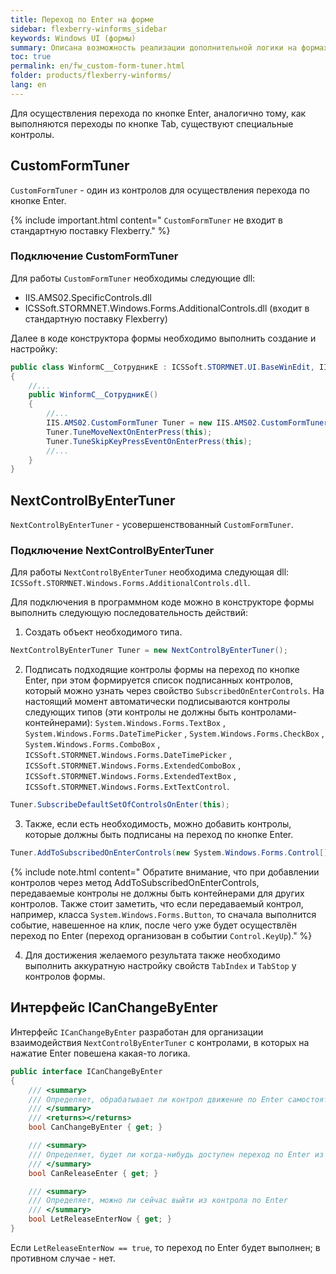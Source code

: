 ```yaml
---
title: Переход по Enter на форме
sidebar: flexberry-winforms_sidebar
keywords: Windows UI (формы)
summary: Описана возможность реализации дополнительной логики на формах, например, обработки нажатия определенных клавиш, путём создания пользовательских FormTuner-ов
toc: true
permalink: en/fw_custom-form-tuner.html
folder: products/flexberry-winforms/
lang: en
---
```


<!-- Данная статья ещё редактируется -->

Для осуществления перехода по кнопке Enter, аналогично тому, как выполняются переходы по кнопке Tab, существуют специальные контролы.

## CustomFormTuner
`CustomFormTuner` - один из контролов для осуществления перехода по кнопке Enter.

{% include important.html content="
`CustomFormTuner` не входит в стандартную поставку Flexberry." %}


### Подключение CustomFormTuner
Для работы `CustomFormTuner` необходимы следующие dll:
* IIS.AMS02.SpecificControls.dll
* ICSSoft.STORMNET.Windows.Forms.AdditionalControls.dll (входит в стандартную поставку Flexberry)

Далее в коде конструктора формы необходимо выполнить создание и настройку:

```csharp
public class WinformC__СотрудникE : ICSSoft.STORMNET.UI.BaseWinEdit, IIS.TryDOEPOnEnter.DPDIC__СотрудникE
{
	//...
	public WinformC__СотрудникE()
	{
		//...
		IIS.AMS02.CustomFormTuner Tuner = new IIS.AMS02.CustomFormTuner();
		Tuner.TuneMoveNextOnEnterPress(this);
		Tuner.TuneSkipKeyPressEventOnEnterPress(this);
		//...
	}
}
```

## NextControlByEnterTuner
`NextControlByEnterTuner` - усовершенствованный `CustomFormTuner`.

### Подключение NextControlByEnterTuner
Для работы `NextControlByEnterTuner` необходима следующая dll: `ICSSoft.STORMNET.Windows.Forms.AdditionalControls.dll`.

Для подключения в программном коде можно в конструкторе формы выполнить следующую последовательность действий: 

1) Создать объект необходимого типа.

```csharp
NextControlByEnterTuner Tuner = new NextControlByEnterTuner();
```

2) Подписать подходящие контролы формы на переход по кнопке Enter, при этом формируется список подписанных контролов, который можно узнать через свойство `SubscribedOnEnterControls`. На настоящий момент автоматически подписываются контролы следующих типов (эти контролы не должны быть контролами-контейнерами): `System.Windows.Forms.TextBox` , `System.Windows.Forms.DateTimePicker` , `System.Windows.Forms.CheckBox` , `System.Windows.Forms.ComboBox` , `ICSSoft.STORMNET.Windows.Forms.DateTimePicker` , `ICSSoft.STORMNET.Windows.Forms.ExtendedComboBox` , `ICSSoft.STORMNET.Windows.Forms.ExtendedTextBox` , `ICSSoft.STORMNET.Windows.Forms.ExtTextControl`.

```csharp
Tuner.SubscribeDefaultSetOfControlsOnEnter(this);
```

3) Также, если есть необходимость, можно добавить контролы, которые должны быть подписаны на переход по кнопке Enter.

```csharp
Tuner.AddToSubscribedOnEnterControls(new System.Windows.Forms.Control[] {lsvРезультат, btnНайти};
```

{% include note.html content="
Обратите внимание, что при добавлении контролов через метод AddToSubscribedOnEnterControls, передаваемые контролы не должны быть контейнерами для других контролов. Также стоит заметить, что если передаваемый контрол, например, класса `System.Windows.Forms.Button`, то сначала выполнится событие, навешенное на клик, после чего уже будет осуществлён переход по Enter (переход организован в событии `Control.KeyUp`)." %}


4) Для достижения желаемого результата также необходимо выполнить аккуратную настройку свойств `TabIndex` и `TabStop` у контролов формы.

## Интерфейс ICanChangeByEnter
Интерфейс `ICanChangeByEnter` разработан для организации взаимодействия `NextControlByEnterTuner` с контролами, в которых на нажатие Enter повешена какая-то логика.

```csharp
public interface ICanChangeByEnter
{
	/// <summary>
	/// Определяет, обрабатывает ли контрол движение по Enter самостоятельно
	/// </summary>
	/// <returns></returns>
	bool CanChangeByEnter { get; }

	/// <summary>
	/// Определяет, будет ли когда-нибудь доступен переход по Enter из контрола
	/// </summary>
	bool CanReleaseEnter { get; }

	/// <summary>
	/// Определяет, можно ли сейчас выйти из контрола по Enter
	/// </summary>
	bool LetReleaseEnterNow { get; }
}
```

Если `LetReleaseEnterNow == true`, то переход по Enter будет выполнен; в противном случае - нет.